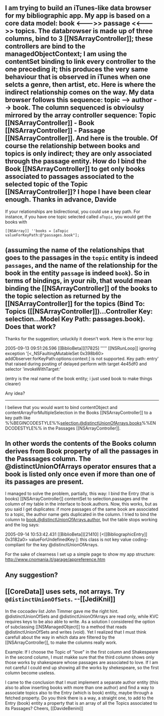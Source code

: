 
I am trying to build an iTunes-like data browser for my bibliographic app. 
My app is based on a core data model: book <--->> passage <<--->> topics. The databrowser is made up of three columns, bind to 3 [[NSArrayController]]; these controllers are bind to the managedObjectContext; I am using the contentSet binding to link every controller to the one preceding it; this produces the very same behaviour that is observed in iTunes when one selcts a genre, then artist, etc.
Here is where the indirect relationship comes on the way.
My data browser follows this sequence: topic --> author --> book. The column sequenced is obvioulsy mirrored by the array controller sequence:
Topic [[NSArrayController]]  - Book [[NSArrayController]] - Passage [[NSArrayController]].
And here is the trouble. Of course the relationship between books and topics is only indirect; they are only associated through the passage entity. How do I bind the Book [[NSArrayController]] to get only books associated to passages associated to the selected topic of the Topic [[NSArrayController]]?
I hope I have been clear enough.
Thanks in advance,
Davide
----
If your relationships are bidirectional, you could use a key path.
For instance, if you have one topic selected called <code>aTopic</code>, you would get the books with

<code>[[NSArray]] ''books = [aTopic valueForKeyPath:@"passages.book"];</code>

(assuming the name of the relationships that goes to the passages in the <code>topic</code> entity is indeed <code>passages</code>, and the name of the relationship for the book in the entity <code>passage</code> is indeed <code>book</code>). So in terms of bindings, in your nib, that would mean binding the [[NSArrayController]] of the books to the topic selection as returned by the [[NSArrayController]] for the topics (Bind To: Topics ([[NSArrayController]])...Controller Key: selection...Model Key Path: passages.book). Does that work?
----

Thanks for the suggestion; unluckily it doesn't work. Here is the error log:

2005-09-13 09:51:26.596 [[BiblioBeta]][17825] ''''' [[NSRunLoop]] ignoring exception '[<_NSFaultingMutableSet 0x398b60> addObserver:forKeyPath:options:context:] is not supported. Key path: entry' that raised during posting of delayed perform with target 4e45df0 and selector 'invokeWithTarget:'

(entry is the real name of the book entity; i just used book to make things clearer)

Any idea?

----
I believe that you would want to bind contentObject and contentArrayForMultipleSelection in the Books [[NSArrayController]] to a key path like 
%%BEGINCODESTYLE%%selection.@distinctUnionOfArrays.books%%ENDCODESTYLE%% in the Passages [[NSArrayController]]. 

In other words the contents of the Books column derives from Book property of all the passages in the Passsages column. The @distinctUnionOfArrays operator ensures that a book is listed only once even if more than one of its passages are present.
----
I managed to solve the problem, partially, this way: I bind the Entry (that is books) [[NSArrayController]] contentSet to selection.passages and the column of my table in the interface to book.authors. Now, this works, but as you said I get duplicates: if more passages of the same book are associated to a topic, the author name gets duplicated in the column. I tried to bind the column to book.@distinctUnionOfArrays.author, but the table stops working and the log says:

2005-09-14 10:53:42.431 [[BiblioBeta]][21410] [<[[BibliographicEntry]] 0x3182a0> valueForUndefinedKey:]: this class is not key value coding-compliant for the key @distinctUnionOfArrays.

For the sake of clearness I set up a simple page to show my app structure: http://www.cnomania.it/garage/appreference.htm


Any suggestion?
----
[[CoreData]] uses sets, not arrays. Try <code>@distinctUnionOfSets</code>. --[[JediKnil]]
----
In the cocoadev list John Timmer gave me the right hint. @distinctUnionOfSets and @distinctUnionOfArrays are read only, while KVC requires keys to be also able to write. As a solution I considered the option of subclassing [[NSManagedObject]] to a method that reads @distinctUnionOfSets and writes (void). Yet I realized that I must think carefull about the way in which data are filtered by the [[NSArrayController]], to make the columns really work. 

Example: If I choose the Topic of "love" in the first column and Shakespeare in the second column, I must makke sure that the third column shows only those works by shakespeare whose passages are associated to love. If I am not careful I could end up showing all the works by shekespeare, so the first column become useless.

I came to the conclusion that I must implement a separate author entity (this also to allow inserting books with more than one author) and find a way to associate topics also to the Entry (which is book) entity, maybe through a fetched property. 
Do you think there is a way, a straight one, to add to the  Entry (book) entity a property that is an array of all the Topics associated to its Passages?
Cheers, [[DavideBenini]]